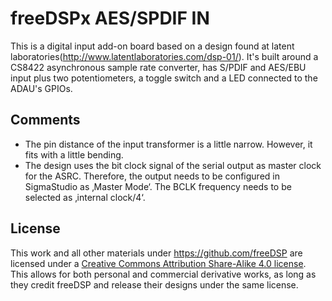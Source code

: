 # freeDSPx AES/SPDIF IN

This is a digital input add-on board based on a design found at latent laboratories(http://www.latentlaboratories.com/dsp-01/). It's built around a CS8422 asynchronous sample rate converter, has S/PDIF and AES/EBU input plus two potentiometers, a toggle switch and a LED connected to the ADAU's GPIOs.

## Comments

* The pin distance of the input transformer is a little narrow. However, it fits with a little bending. 
* The design uses the bit clock signal of the serial output as master clock for the ASRC. Therefore, the output needs to be configured in SigmaStudio as ‚Master Mode‘. The BCLK frequency needs to be selected as ‚internal clock/4‘.

## License

This work and all other materials under https://github.com/freeDSP are licensed under a <a rel="license" href="http://creativecommons.org/licenses/by-sa/4.0/legalcode">Creative Commons Attribution Share-Alike 4.0 license</a>. This allows for both personal and commercial derivative works, as long as they credit freeDSP and release their designs under the same license. 
